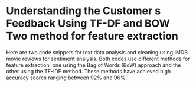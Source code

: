 # Understanding the Customer s Feedback Using TF-DF and BOW Two method for feature extraction

Here are two code snippets for text data analysis and cleaning using IMDB movie reviews for sentiment analysis. Both codes use different methods for feature extraction, one using the Bag of Words (BoW) approach and the other using the TF-IDF method. These methods have achieved high accuracy scores ranging between 92% and 96%.

